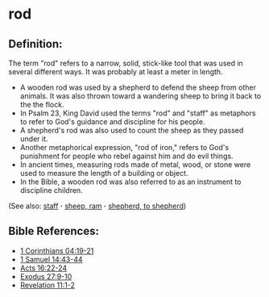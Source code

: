 # rod #

## Definition: ##

The term "rod" refers to a narrow, solid, stick-like tool that was used in several different ways. It was probably at least a meter in length.

* A wooden rod was used by a shepherd to defend the sheep from other animals. It was also thrown toward a wandering sheep to bring it back to the the flock.
* In Psalm 23, King David used the terms "rod" and "staff" as metaphors to refer to God's guidance and discipline for his people.
* A shepherd's rod was also used to count the sheep as they passed under it.
* Another metaphorical expression, "rod of iron," refers to God's punishment for people who rebel against him and do evil things.
* In ancient times, measuring rods made of metal, wood, or stone were used to measure the length of a building or object.
* In the Bible, a wooden rod was also referred to as an instrument to discipline children.

(See also: [staff](../other/staff.md) **·** [sheep, ram](../other/sheep.md) **·** [shepherd, to shepherd](../other/shepherd.md))

## Bible References: ##

* [1 Corinthians 04:19-21](https://door43.org/en/bible/notes/1co/04/19)
* [1 Samuel 14:43-44](https://door43.org/en/bible/notes/1sa/14/43)
* [Acts 16:22-24](https://door43.org/en/bible/notes/act/16/22)
* [Exodus 27:9-10](https://door43.org/en/bible/notes/exo/27/09)
* [Revelation 11:1-2](https://door43.org/en/bible/notes/rev/11/01)

